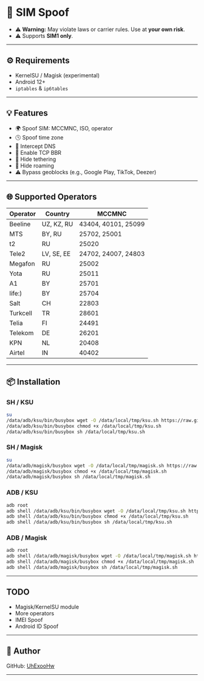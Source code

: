 # 🚀 SIM Spoof

* ⚠️ **Warning:** May violate laws or carrier rules. Use at **your own risk**.
* ⚠️ Supports **SIM1 only**.

---

## ⚙️ Requirements

* KernelSU / Magisk (experimental)
* Android 12+
* `iptables` & `ip6tables`

---

## 💡 Features

* 🌍 Spoof SIM: MCCMNC, ISO, operator
* 🕓 Spoof time zone
* 🔐 Intercept DNS
* 🚀 Enable TCP BBR
* 📶 Hide tethering
* 📶 Hide roaming
* ⚠️ Bypass geoblocks (e.g., Google Play, TikTok, Deezer)

---

## 🌐 Supported Operators

| Operator | Country    | MCCMNC              |
| -------- | ---------- | ------------------- |
| Beeline  | UZ, KZ, RU | 43404, 40101, 25099 |
| MTS      | BY, RU     | 25702, 25001        |
| t2       | RU         | 25020               |
| Tele2    | LV, SE, EE | 24702, 24007, 24803 |
| Megafon  | RU         | 25002               |
| Yota     | RU         | 25011               |
| A1       | BY         | 25701               |
| life:)   | BY         | 25704               |
| Salt     | CH         | 22803               |
| Turkcell | TR         | 28601               |
| Telia    | FI         | 24491               |
| Telekom  | DE         | 26201               |
| KPN      | NL         | 20408               |
| Airtel   | IN         | 40402               |

---

## 📦 Installation

### SH / KSU

```bash
su
/data/adb/ksu/bin/busybox wget -O /data/local/tmp/ksu.sh https://raw.githubusercontent.com/UhExooHw/sim-spoof/main/data/local/tmp/ksu.sh
/data/adb/ksu/bin/busybox chmod +x /data/local/tmp/ksu.sh
/data/adb/ksu/bin/busybox sh /data/local/tmp/ksu.sh
```

### SH / Magisk

```bash
su
/data/adb/magisk/busybox wget -O /data/local/tmp/magisk.sh https://raw.githubusercontent.com/UhExooHw/sim-spoof/main/data/local/tmp/magisk.sh
/data/adb/magisk/busybox chmod +x /data/local/tmp/magisk.sh
/data/adb/magisk/busybox sh /data/local/tmp/magisk.sh
```

### ADB / KSU

```bash
adb root
adb shell /data/adb/ksu/bin/busybox wget -O /data/local/tmp/ksu.sh https://raw.githubusercontent.com/UhExooHw/sim-spoof/main/data/local/tmp/ksu.sh
adb shell /data/adb/ksu/bin/busybox chmod +x /data/local/tmp/ksu.sh
adb shell /data/adb/ksu/bin/busybox sh /data/local/tmp/ksu.sh
```

### ADB / Magisk

```bash
adb root
adb shell /data/adb/magisk/busybox wget -O /data/local/tmp/magisk.sh https://raw.githubusercontent.com/UhExooHw/sim-spoof/main/data/local/tmp/magisk.sh
adb shell /data/adb/magisk/busybox chmod +x /data/local/tmp/magisk.sh
adb shell /data/adb/magisk/busybox sh /data/local/tmp/magisk.sh
```

---

## TODO
* Magisk/KernelSU module
* More operators
* IMEI Spoof
* Android ID Spoof

---

## 👤 Author

GitHub: [UhExooHw](https://github.com/UhExooHw)

---
